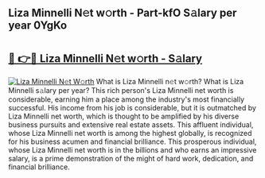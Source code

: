 ## Liza Minnelli N𝚎t w𝚘rth - Part-kfO S𝚊lary per year 0YgKo

# <h2><a href="http://gc3xesg.nevu.top/?p=Liza+Minnelli">🔗 👉🔴 Liza Minnelli N𝚎t w𝚘rth - S𝚊lary</a></h2>

[![Liza Minnelli N𝚎t W𝚘rth](https://i.imgur.com/Oavwk0R.jpeg)](http://gc3xesg.nevu.top/?p=Liza+Minnelli)
What is Liza Minnelli n𝚎t w𝚘rth? What is Liza Minnelli s𝚊lary per year?
This rich person's Liza Minnelli net worth is considerable, earning him a place among the industry's most financially successful. His income from his job is considerable, but it is outmatched by Liza Minnelli net worth, which is thought to be amplified by his diverse business pursuits and extensive real estate assets. This affluent individual, whose Liza Minnelli net worth is among the highest globally, is recognized for his business acumen and financial brilliance. This prosperous individual, whose Liza Minnelli net worth is in the billions and who earns an impressive salary, is a prime demonstration of the might of hard work, dedication, and financial brilliance.
